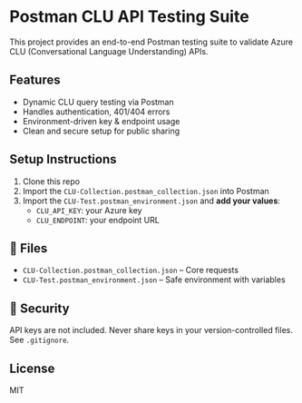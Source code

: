 # Postman CLU API Testing Suite

This project provides an end-to-end Postman testing suite to validate Azure CLU (Conversational Language Understanding) APIs.

## Features

- Dynamic CLU query testing via Postman
- Handles authentication, 401/404 errors
- Environment-driven key & endpoint usage
- Clean and secure setup for public sharing

## Setup Instructions

1. Clone this repo
2. Import the `CLU-Collection.postman_collection.json` into Postman
3. Import the `CLU-Test.postman_environment.json` and **add your values**:
   - `CLU_API_KEY`: your Azure key
   - `CLU_ENDPOINT`: your endpoint URL

## 📂 Files

- `CLU-Collection.postman_collection.json` – Core requests
- `CLU-Test.postman_environment.json` – Safe environment with variables

## 🔐 Security

API keys are not included. Never share keys in your version-controlled files. See `.gitignore`.

## License

MIT
